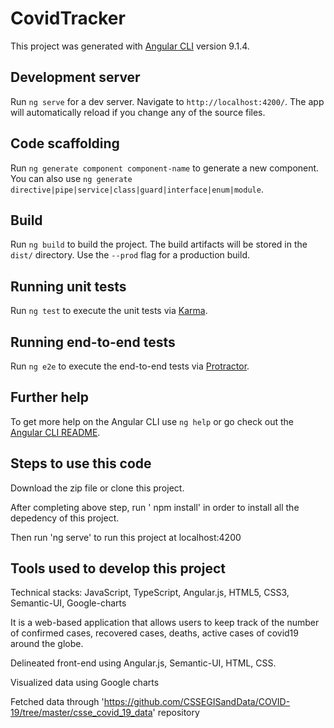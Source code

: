 # CovidTracker

This project was generated with [Angular CLI](https://github.com/angular/angular-cli) version 9.1.4.

## Development server

Run `ng serve` for a dev server. Navigate to `http://localhost:4200/`. The app will automatically reload if you change any of the source files.

## Code scaffolding

Run `ng generate component component-name` to generate a new component. You can also use `ng generate directive|pipe|service|class|guard|interface|enum|module`.

## Build

Run `ng build` to build the project. The build artifacts will be stored in the `dist/` directory. Use the `--prod` flag for a production build.

## Running unit tests

Run `ng test` to execute the unit tests via [Karma](https://karma-runner.github.io).

## Running end-to-end tests

Run `ng e2e` to execute the end-to-end tests via [Protractor](http://www.protractortest.org/).

## Further help

To get more help on the Angular CLI use `ng help` or go check out the [Angular CLI README](https://github.com/angular/angular-cli/blob/master/README.md).

## Steps to use this code

Download the zip file or clone this project.

After completing above step, run ' npm install' in order to install all the depedency of this project.

Then run 'ng serve' to run this project at localhost:4200

## Tools used to develop this project

Technical stacks: JavaScript, TypeScript, Angular.js, HTML5, CSS3, Semantic-UI, Google-charts

It is a web-based application that allows users to keep track of the number of confirmed cases, recovered cases, deaths, active cases of covid19 around the globe.

Delineated front-end using Angular.js, Semantic-UI, HTML, CSS.

Visualized data using Google charts

Fetched data through 'https://github.com/CSSEGISandData/COVID-19/tree/master/csse_covid_19_data' repository
